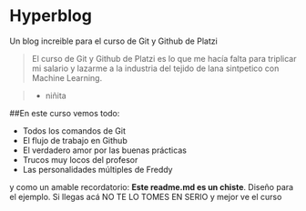 # Hyperblog
Un blog  increible para el curso de Git y Github de Platzi
> El curso de Git y Github de Platzi es lo que me hacía falta para triplicar mi salario y lazarme a la industria del tejido de lana sintpetico con Machine Learning.

> - niñita

##En este curso vemos todo:
* Todos los comandos de Git
* El flujo de trabajo en Github
* El verdadero amor por las buenas prácticas
* Trucos muy locos del profesor
* Las personalidades múltiples de Freddy

y como un amable recordatorio: **Este readme.md es un chiste**. Diseño para el ejemplo. Si llegas acá NO TE LO TOMES EN SERIO y mejor ve el curso  
